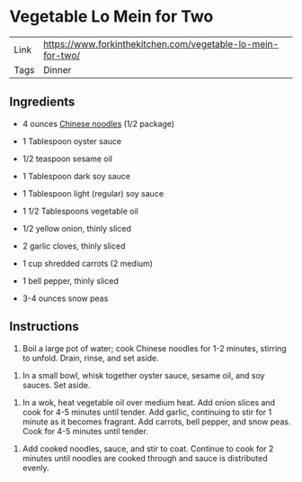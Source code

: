 Vegetable Lo Mein for Two
=========================

<table><tbody><tr class="odd"><td>Link</td><td><a href="https://www.forkinthekitchen.com/vegetable-lo-mein-for-two/" class="url-value">https://www.forkinthekitchen.com/vegetable-lo-mein-for-two/</a></td></tr><tr class="even"><td>Tags</td><td><span class="selected-value select-value-color-orange">Dinner</span></td></tr></tbody></table>

Ingredients
-----------

-   4 ounces [Chinese noodles](https://www.amazon.com/gp/product/B0052P1AS4/ref=as_li_tl?ie=UTF8&camp=1789&creative=9325&creativeASIN=B0052P1AS4&linkCode=as2&tag=forinthekit-20&linkId=10c383c442cc85ec6122caa764a31d1e) (1/2 package)

<!-- -->

-   1 Tablespoon oyster sauce

<!-- -->

-   1/2 teaspoon sesame oil

<!-- -->

-   1 Tablespoon dark soy sauce

<!-- -->

-   1 Tablespoon light (regular) soy sauce

<!-- -->

-   1 1/2 Tablespoons vegetable oil

<!-- -->

-   1/2 yellow onion, thinly sliced

<!-- -->

-   2 garlic cloves, thinly sliced

<!-- -->

-   1 cup shredded carrots (2 medium)

<!-- -->

-   1 bell pepper, thinly sliced

<!-- -->

-   3-4 ounces snow peas

Instructions
------------

1.  Boil a large pot of water; cook Chinese noodles for 1-2 minutes, stirring to unfold. Drain, rinse, and set aside.

<!-- -->

1.  In a small bowl, whisk together oyster sauce, sesame oil, and soy sauces. Set aside.

<!-- -->

1.  In a wok, heat vegetable oil over medium heat. Add onion slices and cook for 4-5 minutes until tender. Add garlic, continuing to stir for 1 minute as it becomes fragrant. Add carrots, bell pepper, and snow peas. Cook for 4-5 minutes until tender.

<!-- -->

1.  Add cooked noodles, sauce, and stir to coat. Continue to cook for 2 minutes until noodles are cooked through and sauce is distributed evenly.
